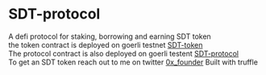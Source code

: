 # SDT-protocol
A defi protocol for staking, borrowing and earning SDT token <br>
the token contract is deployed on goerli testnet [SDT-token](https://goerli.etherscan.io/address/0x7801e1b09417f43357a9d191bbf12c5a8f48d073) <br>
The protocol contract is also deployed on goerli testent [SDT-protocol](https://goerli.etherscan.io/address/0xc20c93b7f417a156207ba7ca3ba8d5ac78a551b4) <br>
To get an SDT token reach out to me on twitter [0x_founder](https://twitter.com/0x_founder)
Built with truffle 

